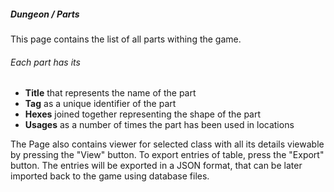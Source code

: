 ##### Dungeon / Parts

This page contains the list of all parts withing the game. <br>
###### Each part has its
- **Title** that represents the name of the part
- **Tag** as a unique identifier of the part
- **Hexes** joined together representing the shape of the part
- **Usages** as a number of times the part has been used in locations

The Page also contains viewer for selected class with all its details viewable by pressing the "View" button.
To export entries of table, press the "Export" button.
The entries will be exported in a JSON format, that can be later imported back to the game using database files.
